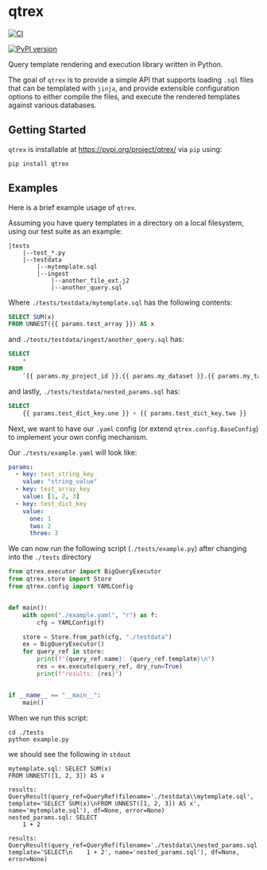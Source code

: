 # qtrex
[![CI](https://github.com/bradleybonitatibus/qtrex/actions/workflows/ci.yml/badge.svg)](https://github.com/bradleybonitatibus/qtrex/actions/workflows/ci.yml)

[![PyPI version](https://badge.fury.io/py/qtrex.svg)](https://badge.fury.io/py/qtrex)

Query template rendering and execution library written in Python.

The goal of `qtrex` is to provide a simple API that supports loading `.sql`
files that can be templated with `jinja`, and provide extensible configuration
options to either compile the files, and execute the rendered templates against
various databases.

## Getting Started

`qtrex` is installable at https://pypi.org/project/qtrex/ via `pip` using:

```
pip install qtrex
```

## Examples

Here is a brief example usage of `qtrex`. 

Assuming you have query templates in a directory on a local filesystem, using
our test suite as an example:

```text
|tests
    |--test_*.py
    |--testdata
        |--mytemplate.sql
        |--ingest
            |--another_file_ext.j2
            |--another_query.sql
```

Where `./tests/testdata/mytemplate.sql` has the following contents:
```sql
SELECT SUM(x)
FROM UNNEST({{ params.test_array }}) AS x
```
and `./tests/testdata/ingest/another_query.sql` has:

```sql
SELECT
    *
FROM
    `{{ params.my_project_id }}.{{ params.my_dataset }}.{{ params.my_table }}`
```
and lastly, `./tests/testdata/nested_params.sql` has:
```sql
SELECT
    {{ params.test_dict_key.one }} + {{ params.test_dict_key.two }}
```

Next, we want to have our `.yaml` config (or extend `qtrex.config.BaseConfig`)
to implement your own config mechanism.

Our `./tests/example.yaml` will look like:
```yaml
params:
  - key: test_string_key
    value: "string_value"
  - key: test_array_key
    value: [1, 2, 3]
  - key: test_dict_key
    value:
      one: 1
      two: 2
      three: 3
```

We can now run the following script (`./tests/example.py`) after changing
into the `./tests` directory
```python
from qtrex.executor import BigQueryExecutor
from qtrex.store import Store
from qtrex.config import YAMLConfig


def main():
    with open("./example.yaml", "r") as f:
        cfg = YAMLConfig(f)

    store = Store.from_path(cfg, "./testdata")
    ex = BigQueryExecutor()
    for query_ref in store:
        print(f"{query_ref.name}: {query_ref.template}\n")
        res = ex.execute(query_ref, dry_run=True)
        print(f"results: {res}")


if __name__ == "__main__":
    main()

```

When we run this script:
```shell
cd ./tests
python example.py
```
we should see the following in `stdout`

```text
mytemplate.sql: SELECT SUM(x)
FROM UNNEST([1, 2, 3]) AS x

results: QueryResult(query_ref=QueryRef(filename='./testdata\\mytemplate.sql', template='SELECT SUM(x)\nFROM UNNEST([1, 2, 3]) AS x', name='mytemplate.sql'), df=None, error=None)
nested_params.sql: SELECT
    1 + 2

results: QueryResult(query_ref=QueryRef(filename='./testdata\\nested_params.sql', template='SELECT\n    1 + 2', name='nested_params.sql'), df=None, error=None)

```